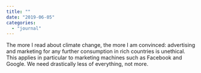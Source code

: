 ```yaml
---
title: ""
date: "2019-06-05"
categories: 
  - "journal"
---
```


The more I read about climate change, the more I am convinced: advertising and marketing for any further consumption in rich countries is unethical. This applies in particular to marketing machines such as Facebook and Google. We need drastically less of everything, not more.

